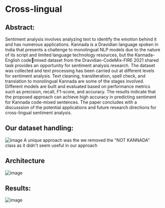 # Cross-lingual
## Abstract:

Sentiment analysis involves analyzing text to identify the emotion behind it and has numerous applications. Kannada is a Dravidian language spoken in India that presents a challenge to monolingual NLP models due to the nature of its script and limited language technology resources, but the Kannada-English codemixed dataset from the Dravidian-CodeMix-FIRE 2021 shared task provides an opportunity for sentiment analysis research. The dataset was collected and text processing has been carried out at different levels for sentiment analysis. Text cleaning, transliteration, spell check, and translation to monolingual Kannada are some of the stages involved. Different models are built and evaluated based on performance metrics such as precision, recall, F1-score, and accuracy. The results indicate that the proposed approach can achieve high accuracy in predicting sentiment for Kannada code-mixed sentences. The paper concludes with a discusssion of the potential applications and future research directions for cross-lingual sentiment analysis.

## Our dataset handling:
![image](https://github.com/varun0308/Cross-lingual/assets/77576473/43fd3512-624a-4cd0-9340-4fe8bfdefb5c)
A unique approach was the we removed the "NOT KANNADA" class as it didn't seem useful in our approach

## Architecture
![image](https://github.com/varun0308/Cross-lingual/assets/77576473/cf46ee14-def9-4d77-bed4-dff6365e5206)

## Results:
![image](https://github.com/varun0308/Cross-lingual/assets/77576473/39081649-46e1-42e6-946a-12f41e4e097e)
